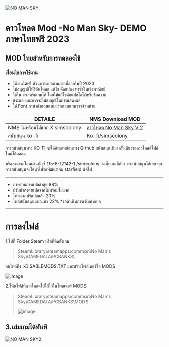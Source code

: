 ![NO MAN SKY.](https://i.imgur.com/YgVQOK6.png)
# ดาวโหลด Mod -No Man Sky- DEMO ภาษาไทยฟรี 2023
## MOD ไทยสำหรับการทดลองใช้ 

### เงื่อนไขการใช้งาน
- ใช้งานได้ฟรี ส่วนการแปลตามภาคที่ออกในปี 2023
- ไม่อนุญาติให้รีอัพโหลด แก้ไข ดัดแปลง ทำซ้ำในเชิงพาณิชย์ 
- ใช้ในการสตรีมเกมได้ โดยไม่แก้ไขดัดแปลโลโก้หรือข้อความ 
- สระลอยและอาจจะไม่สมบูณ์ในการแสดงผล
- ใช่ Font ภาษาอังกฤษแบบแรกตอนแกมวาวจำหน่าย


| DETAILE   | NMS Download MOD |
| ------------- | ------------- |
| NMS ไม่พร้อมไม่แจก X simscolony   | [ดาวโหลด  No Man Sky V.2](https://github.com/simscolony/NMS_DEMO/raw/main/%5BSIMSCOLONYXnotreadynotgive%5D%20NO%20MAN%20SKY%20TH%202023%20-%20V2.pak) |
|สนับสนุน  ko-fi | [Ko-fi/simscolony](https://ko-fi.com/s/69427321ff) |

การสนับสนุนทาง KO-FI จะได้อัพเดทก่อนทาง Github 
สนับสนุนเพียงครั้งเดียวรอดาวโหลด์ไฟล์ใหม่ได้ตลอด

หรือสามารถโอนผ่านบัญชี  115-8-12142-1 /simcolony วงเล็บเกมทีต้องการสนับสนุนได้เลย
ทุกการสนับสนุนจะได้นำไปรอพัฒนาเกม starfield ต่อไป

--------------------------------------------
- ภาพรวมการแปลล่าสุด 88% 
- ปรับปรถงคำแปลจากไม่พร้อมไม่แจก
- ไฟล์แจกฟรีแปลแล้ว 20% 
- ไฟล์สนับสนุนแปลแล้ว 22% *รอดำเนินการเพิ่มคำแปล
-------------------------------------------
# การลงไฟล์


1.ไปที่ Folder Steam หรือที่ติดตั้งเกม
>SteamLibrary\steamapps\common\No Man's Sky\GAMEDATA\PCBANKS\

ลบไฟล์ทิ้ง >DISABLEMODS.TXT และสร้างไฟล์เดอร์ชื่อ MODS

![image](https://i.imgur.com/bvl8FiR.jpg)


2.ให้นไฟล์ที่ดาวโหลดไปใส่้ไว้ในโพลเดอร์ MODS
>SteamLibrary\steamapps\common\No Man's Sky\GAMEDATA\PCBANKS\MODS
>
>![image](https://i.imgur.com/g7uJOs5.jpg)
 
3.เล่มเกมได้ทันที
------------------------------------------

![NO MAN SKY2](https://i.imgur.com/L4xFUm1.png)
